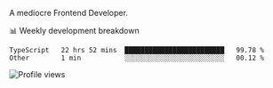 A mediocre Frontend Developer.

📊 Weekly development breakdown
<!--START_SECTION:waka-->

```text
TypeScript   22 hrs 52 mins  █████████████████████████   99.78 %
Other        1 min           ░░░░░░░░░░░░░░░░░░░░░░░░░   00.12 %
```

<!--END_SECTION:waka-->

<img src="https://gpvc.arturio.dev/iqbalfasri" alt="Profile views"/>
